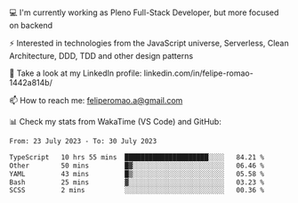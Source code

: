 💻 I'm currently working as Pleno Full-Stack Developer, but more focused on backend

⚡ Interested in technologies from the JavaScript universe, Serverless, Clean Architecture, DDD, TDD and other design patterns

👥 Take a look at my LinkedIn profile: linkedin.com/in/felipe-romao-1442a814b/

📫 How to reach me: feliperomao.a@gmail.com

📊 Check my stats from WakaTime (VS Code) and GitHub:

<!--START_SECTION:waka-->

```txt
From: 23 July 2023 - To: 30 July 2023

TypeScript   10 hrs 55 mins  █████████████████████░░░░   84.21 %
Other        50 mins         █▓░░░░░░░░░░░░░░░░░░░░░░░   06.46 %
YAML         43 mins         █▒░░░░░░░░░░░░░░░░░░░░░░░   05.58 %
Bash         25 mins         ▓░░░░░░░░░░░░░░░░░░░░░░░░   03.23 %
SCSS         2 mins          ░░░░░░░░░░░░░░░░░░░░░░░░░   00.36 %
```

<!--END_SECTION:waka-->
